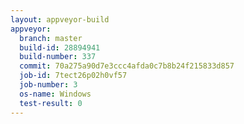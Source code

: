 ```yaml
---
layout: appveyor-build
appveyor:
  branch: master
  build-id: 28894941
  build-number: 337
  commit: 70a275a90d7e3ccc4afda0c7b8b24f215833d857
  job-id: 7tect26p02h0vf57
  job-number: 3
  os-name: Windows
  test-result: 0
---
```

